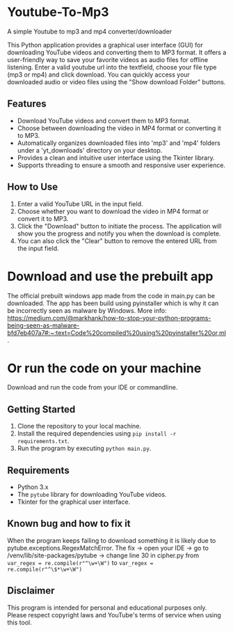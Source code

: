 # Youtube-To-Mp3
A simple Youtube to mp3 and mp4 converter/downloader

This Python application provides a graphical user interface (GUI) for downloading YouTube videos and converting them to MP3 format. It offers a user-friendly way to save your favorite videos as audio files for offline listening.
Enter a valid youtube url into the textfield, choose your file type (mp3 or mp4) and click download.
You can quickly access your downloaded audio or video files using the "Show download Folder" buttons.


## Features
- Download YouTube videos and convert them to MP3 format.
- Choose between downloading the video in MP4 format or converting it to MP3.
- Automatically organizes downloaded files into 'mp3' and 'mp4' folders under a 'yt_downloads' directory on your desktop.
- Provides a clean and intuitive user interface using the Tkinter library.
- Supports threading to ensure a smooth and responsive user experience.

## How to Use

1. Enter a valid YouTube URL in the input field.
2. Choose whether you want to download the video in MP4 format or convert it to MP3.
3. Click the "Download" button to initiate the process. The application will show you the progress and notify you when the download is complete.
4. You can also click the "Clear" button to remove the entered URL from the input field.


# Download and use the prebuilt app
The official prebuilt windows app made from the code in main.py can be downloaded.
The app has been build using pyinstaller which is why it can be incorrectly seen as malware by Windows.
More info:
https://medium.com/@markhank/how-to-stop-your-python-programs-being-seen-as-malware-bfd7eb407a7#:~:text=Code%20compiled%20using%20pyinstaller%20or,ml.

# Or run the code on your machine
Download and run the code from your IDE or commandline.

## Getting Started

1. Clone the repository to your local machine.
2. Install the required dependencies using `pip install -r requirements.txt`.
3. Run the program by executing `python main.py`.

## Requirements

- Python 3.x
- The `pytube` library for downloading YouTube videos.
- Tkinter for the graphical user interface.


## Known bug and how to fix it
When the program keeps failing to download something it is likely due to pytube.exceptions.RegexMatchError.
The fix -> open your IDE -> go to /venv/lib/site-packages/pytube -> change line 30 in cipher.py from ```var_regex = re.compile(r"^\w+\W")``` to ```var_regex = re.compile(r"^\$*\w+\W") ```

## Disclaimer

This program is intended for personal and educational purposes only. Please respect copyright laws and YouTube's terms of service when using this tool.
